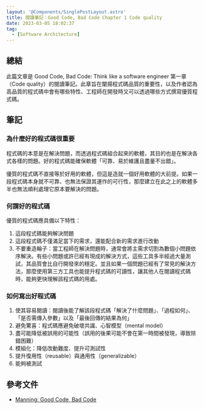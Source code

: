 ```yaml
---
layout: '@Components/SinglePostLayout.astro'
title: 閱讀筆記：Good Code, Bad Code Chapter 1 Code quality
date: 2023-03-05 18:02:37
tag:
  - [Software Architecture]
---
```


## 總結

此篇文章是 Good Code, Bad Code: Think like a software engineer 第一章（Code quality）的閱讀筆記。此章旨在闡揚程式碼品質的重要性，以及作者認為高品質的程式碼中會有哪些特性、工程師在開發時又可以透過哪些方式撰寫優質程式碼。

## 筆記

### 為什麼好的程式碼很重要

程式碼的本意是在解決問題，而透過程式碼組合起來的軟體，其目的也是在解決各式各樣的問題。好的程式碼能確保軟體「可靠、易於維護且盡量不出錯」。

優質的程式碼不直接等於好用的軟體，但這是造就一個好用軟體的大前提。如果一段程式碼本身就不可靠、也無法保證其運作的可行性，那麼建立在此之上的軟體多半也無法順利處理它原本要解決的問題。

### 何謂好的程式碼

優質的程式碼應具備以下特性：

1. 這段程式碼能夠解決問題
2. 這段程式碼不僅滿足當下的需求，還能配合新的需求進行改動
3. 不要重造輪子：當工程師在解決問題時，通常會將主需求切割為數個小問題依序解決。有些小問題或許已經有現成的解決方式，這些工具多半經過大量測試，其品質會比自行開發來的穩定。並且如果一個問題已經有了常見的解決方法，那麼使用第三方工具也能提升程式碼的可讀性，讓其他人在閱讀程式碼時，能夠更快理解該程式碼的用處。

### 如何寫出好程式碼

1. 使其容易閱讀：閱讀後能了解該段程式碼「解決了什麼問題」、「過程如何」、「是否需傳入參數」以及「最後回傳的結果為何」
2. 避免驚喜：程式碼應避免破壞共識、心智模型（mental model）
3. 盡可能降低被誤用的可能性（誤用的後果可能不會在第一時間被發現，導致除錯困難）
4. 模組化：降低改動難度、提升可測試性
5. 提升復用性（reusable）與通用性（generalizable）
6. 能夠被測試

## 參考文件

- [Manning: Good Code, Bad Code](https://www.manning.com/books/good-code-bad-code)
